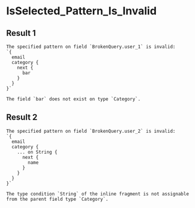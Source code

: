 # IsSelected_Pattern_Is_Invalid

## Result 1

```text
The specified pattern on field `BrokenQuery.user_1` is invalid:
`{
  email
  category {
    next {
      bar
    }
  }
}`

The field `bar` does not exist on type `Category`.
```

## Result 2

```text
The specified pattern on field `BrokenQuery.user_2` is invalid:
`{
  email
  category {
    ... on String {
      next {
        name
      }
    }
  }
}`

The type condition `String` of the inline fragment is not assignable from the parent field type `Category`.
```

